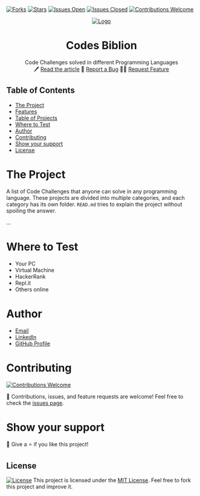 <!-- PROJECT SHIELDS -->
[![Forks](https://img.shields.io/github/forks/Israel-Laguan/Codes-Biblion?style=for-the-badge)](https://github.com/Israel-Laguan/Codes-Biblion/network/members)
[![Stars](https://img.shields.io/github/stars/Israel-Laguan/Codes-Biblion?style=for-the-badge)](https://github.com/Israel-Laguan/Codes-Biblion/stargazers)
[![Issues Open](https://img.shields.io/github/issues/Israel-Laguan/Codes-Biblion?style=for-the-badge)](https://github.com/Israel-Laguan/Codes-Biblion/issues)
[![Issues Closed](https://img.shields.io/github/issues-closed/Israel-Laguan/Codes-Biblion?style=for-the-badge)](https://github.com/Israel-Laguan/Codes-Biblion/issues)
[![Contributions Welcome](https://img.shields.io/badge/contributions-welcome-brightgreen.svg?style=for-the-badge)](https://github.com/Israel-Laguan/Codes-Biblion/issues)

<!-- PROJECT LOGO -->
<p align="center">
  <a href="https://">
    <img src="https://img.icons8.com/nolan/96/code.png" alt="Logo"/>
  </a>

  <h1 align="center">
    Codes Biblion
  </h1>

  <p align="center">
    Code Challenges solved in different Programming Languages
    <br />
    🖊️
    <a href="https://">Read the article</a>
    🐞
    <a href="https://github.com/Israel-Laguan/Codes-Biblion/issues">Report a Bug</a>
    🙋‍♂️
    <a href="https://github.com/Israel-Laguan/Codes-Biblion/issues">Request Feature</a>
  </p>
</p>

## Table of Contents
- [The Project](#the-project)
- [Features](#features)
- [Table of Projects](#table-of-projects)
- [Where to Test](#where-to-test)
- [Author](#author)
- [Contributing](#contributing)
- [Show your support](#show-your-support)
- [License](#license)

# The Project
A list of Code Challenges that anyone can solve in any programming language. These projects are divided into multiple categories, and each category has its own folder. `READ.md` tries to explain the project without spoiling the answer.

...

# Where to Test
- Your PC
- Virtual Machine
- HackerRank
- Repl.it
- Others online

# Author
- [Email](mailto:israellaguan@gmail.com)
- [LinkedIn](https://www.linkedin.com/in/israellaguan/)
- [GitHub Profile](https://github.com/Israel-Laguan)

# Contributing
[![Contributions Welcome](https://img.shields.io/badge/contributions-welcome-brightgreen.svg?style=for-the-badge)](https://github.com/Israel-Laguan/Codes-Biblion/issues)

🤝 Contributions, issues, and feature requests are welcome! Feel free to check the [issues page](https://github.com/Israel-Laguan/Codes-Biblion/issues).

# Show your support
🤗 Give a ⭐️ if you like this project!

## License
[![License](https://img.shields.io/:license-mit-blue.svg?style=for-the-badge)](http://badges.mit-license.org)
This project is licensed under the [MIT License](LICENSE). Feel free to fork this project and improve it.
